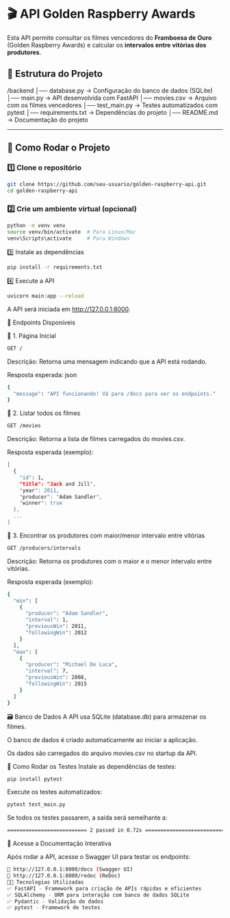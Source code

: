 # 🎬 API Golden Raspberry Awards

Esta API permite consultar os filmes vencedores do **Framboesa de Ouro** (Golden Raspberry Awards) e calcular os **intervalos entre vitórias dos produtores**.

## 📂 Estrutura do Projeto

/backend │── database.py → Configuração do banco de dados (SQLite) │── main.py → API desenvolvida com FastAPI │── movies.csv → Arquivo com os filmes vencedores │── test_main.py → Testes automatizados com pytest │── requirements.txt → Dependências do projeto │── README.md → Documentação do projeto

---

## 🚀 Como Rodar o Projeto

### 1️⃣ Clone o repositório
```sh
git clone https://github.com/seu-usuario/golden-raspberry-api.git
cd golden-raspberry-api
```

### 2️⃣ Crie um ambiente virtual (opcional)
```sh
python -m venv venv
source venv/bin/activate  # Para Linux/Mac
venv\Scripts\activate     # Para Windows
```
3️⃣ Instale as dependências
```sh
pip install -r requirements.txt
```
4️⃣ Execute a API
```sh
uvicorn main:app --reload
```
A API será iniciada em http://127.0.0.1:8000.

📌 Endpoints Disponíveis

🔹 1. Página Inicial
```sh
GET /
```
Descrição: Retorna uma mensagem indicando que a API está rodando.

Resposta esperada:
json
```sh
{
  "message": "API funcionando! Vá para /docs para ver os endpoints."
}
```
🔹 2. Listar todos os filmes
```sh
GET /movies
```
Descrição: Retorna a lista de filmes carregados do movies.csv.

Resposta esperada (exemplo):
```sh
[
  {
    "id": 1,
    "title": "Jack and Jill",
    "year": 2011,
    "producer": "Adam Sandler",
    "winner": true
  },
  ...
]
```
🔹 3. Encontrar os produtores com maior/menor intervalo entre vitórias
```sh
GET /producers/intervals
```
Descrição: Retorna os produtores com o maior e o menor intervalo entre vitórias.

Resposta esperada (exemplo):
```sh
{
  "min": [
    {
      "producer": "Adam Sandler",
      "interval": 1,
      "previousWin": 2011,
      "followingWin": 2012
    }
  ],
  "max": [
    {
      "producer": "Michael De Luca",
      "interval": 7,
      "previousWin": 2008,
      "followingWin": 2015
    }
  ]
}
```
🗃️ Banco de Dados
  A API usa SQLite (database.db) para armazenar os filmes.
  
  O banco de dados é criado automaticamente ao iniciar a aplicação.
  
  Os dados são carregados do arquivo movies.csv no startup da API.

🧪 Como Rodar os Testes
Instale as dependências de testes:

```sh
pip install pytest
```
Execute os testes automatizados:
```sh
pytest test_main.py
```
Se todos os testes passarem, a saída será semelhante a:
```sh
========================== 2 passed in 0.72s ==========================
```
🔗 Acesse a Documentação Interativa

Após rodar a API, acesse o Swagger UI para testar os endpoints:
```sh
📌 http://127.0.0.1:8000/docs (Swagger UI)
📌 http://127.0.0.1:8000/redoc (ReDoc)
👨‍💻 Tecnologias Utilizadas
✅ FastAPI - Framework para criação de APIs rápidas e eficientes
✅ SQLAlchemy - ORM para interação com banco de dados SQLite
✅ Pydantic - Validação de dados
✅ pytest - Framework de testes
```
